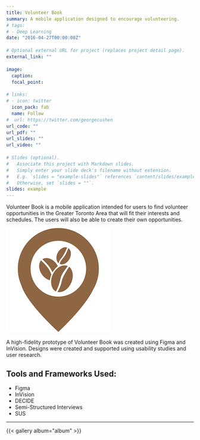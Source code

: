 ```yaml
---
title: Volunteer Book
summary: A mobile application designed to encourage volunteering.
# tags:
# - Deep Learning
date: "2016-04-27T00:00:00Z"

# Optional external URL for project (replaces project detail page).
external_link: ""

image:
  caption: 
  focal_point:

# links:
# - icon: twitter
  icon_pack: fab
  name: Follow
#  url: https://twitter.com/georgecushen
url_code: ""
url_pdf: ""
url_slides: ""
url_video: ""

# Slides (optional).
#   Associate this project with Markdown slides.
#   Simply enter your slide deck's filename without extension.
#   E.g. `slides = "example-slides"` references `content/slides/example-slides.md`.
#   Otherwise, set `slides = ""`.
slides: example
---
```


Volunteer Book is a mobile application intended for users to find volunteer opportunities in the Greater Toronto Area that will fit their interests and schedules. The users will also be able to create their own opportunities.

![BeanFinder](static/BeanFinder.png)

A high-fidelity prototype of Volunteer Book was created using Figma and InVision. Designs were created and supported using usability studies and user research.

**Tools and Frameworks Used:**
---
* Figma
* InVision
* DECIDE
* Semi-Structured Interviews
* SUS

--- 
  {{< gallery album="album" >}}

